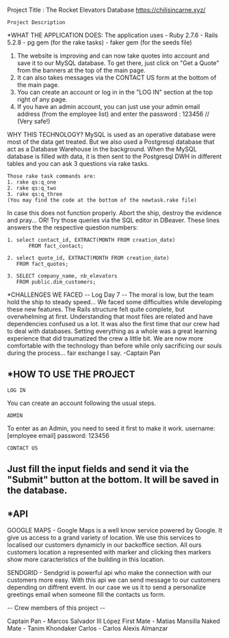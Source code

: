 Project Title : The Rocket Elevators Database
https://chilisincarne.xyz/

	Project Description
*WHAT THE APPLICATION DOES:
The application uses
	- Ruby 2.7.6
	- Rails 5.2.8
	- pg gem (for the rake tasks)
	- faker gem (for the seeds file)


1. The website is improving and can now take quotes into account and save it to our MySQL database.
	To get there, just click on "Get a Quote" from the banners at the top of the main page.
2. It can also takes messages via the CONTACT US form at the bottom of the main page.
3. You can create an account or log in in the "LOG IN" section at the top right of any page.
4. If you have an admin account, you can just use your admin email address (from
the employee list) and enter the password : 123456 	// (Very safe!)

WHY THIS TECHNOLOGY?
MySQL is used as an operative database were most of the data get treated. But we also used a
Postgresql database that act as a Database Warehouse in the background. When the MySQL
database is filled with data, it is then sent to the Postgresql DWH in different tables and
you can ask 3 questions via rake tasks.

	Those rake task commands are:
	1. rake qs:q_one
	2. rake qs:q_two
	3. rake qs:q_three
	(You may find the code at the bottom of the newtask.rake file)

In case this does not function properly. Abort the ship, destroy the evidence and pray...
OR!
Try those queries via the SQL editor in DBeaver. These lines answers the the respective 
question numbers:

	1. select contact_id, EXTRACT(MONTH FROM creation_date)
           FROM fact_contact;
	
	2. select quote_id, EXTRACT(MONTH FROM creation_date)
	   FROM fact_quotes;
	
	3. SELECT company_name, nb_elevators
	   FROM public.dim_customers;

*CHALLENGES WE FACED
	-- Log Day 7 --
The moral is low, but the team hold the ship to steady speed...
We faced some difficulties while developing these new features. The Rails structure felt
quite complete, but overwhelming at first. Understanding that most files are related and
have dependencies confused us a lot. It was also the first time that our crew had to deal
with databases. Setting everything as a whole was a great learning experience that did
traumatized the crew a little bit. We are now more comfortable with the technology than before
while only sacrificing our souls during the process... fair exchange I say.
								-Captain Pan


*HOW TO USE THE PROJECT
------------------------------------------------------------------
	LOG IN
You can create an account following the usual steps.

	ADMIN
To enter as an Admin, you need to seed it first to make it work.
username: [employee email]
password: 123456

	CONTACT US
Just fill the input fields and send it via the "Submit" button at
the bottom. It will be saved in the database.
------------------------------------------------------------------



*API
------------------------------------------------------------------

GOOGLE MAPS - Google Maps is a well know service powered by Google. It give us access to a grand variety of location. We use this services
to localised our customers dynamicly in our backoffice section. All ours customers location a represented with marker and clicking thes 
markers show more caracteristics of the building in this location.

SENDGRID - Sendgrid is powerful api who make the connection with our customers more easy. With this api we can send message to our customers
depending on diffrent event. In our case we us it to send a personalize greetings email when someone fill the contacts us form.   


-- Crew members of this project --


Captain Pan - Marcos Salvador III López
First Mate - Matias Mansilla
Naked Mate - Tanim Khondaker
Carlos - Carlos Alexis Almanzar
